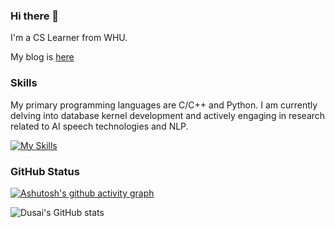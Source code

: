 ### Hi there 👋
I'm a CS Learner from WHU.

My blog is [here](https://blog.zymatrix.top/)

### Skills

My primary programming languages are C/C++ and Python. I am currently delving into database kernel development and actively engaging in research related to AI speech technologies and NLP.

[![My Skills](https://skillicons.dev/icons?i=arch,c,cpp,cmake,java,ai,latex,linux,md,neovim,mysql,py,pytorch,vim,vscode,git&perline=8)](https://skillicons.dev)

### GitHub Status

[![Ashutosh's github activity graph](https://github-readme-activity-graph.vercel.app/graph?username=showlibia&theme=tokyo-night)](https://github.com/ashutosh00710/github-readme-activity-graph)
<!--
**showlibia/showlibia** is a ✨ _special_ ✨ repository because its `README.md` (this file) appears on your GitHub profile.

Here are some ideas to get you started:

- 🔭 I’m currently working on ...
- 🌱 I’m currently learning ...
- 👯 I’m looking to collaborate on ...
- 🤔 I’m looking for help with ...
- 💬 Ask me about ...
- 📫 How to reach me: ...
- 😄 Pronouns: ...
- ⚡ Fun fact: ...
-->
![Dusai's GitHub stats](https://github-readme-stats.vercel.app/api?username=showlibia&&show_icons=true&theme=tokyonight)
